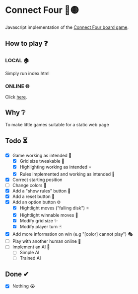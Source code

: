 # Connect Four 🔴🟡
Javascript implementation of the [Connect Four board game](https://en.wikipedia.org/wiki/Connect_Four).

## How to play ❓
### LOCAL 🏠
Simply run index.html

### ONLINE 🌐
Click [here](https://thecsmine.github.io/ConnectFourJS).

## Why ❔
To make little games suitable for a static web page 

## Todo ⏳

- [x] Game working as intended 💯
    - [x] Grid size tweakable 🔳
    - [x] Highlighting working as intended ⭐
    - [x] Rules implemented and working as intended 📕
- [x] Correct starting position
- [ ] Change colors 🌈
- [x] Add a "show rules" button 📖
- [x] Add a reset button 🔁
- [x] Add an option button ⚙
	- [x] Hightlight moves ("falling disk") ⭐
	- [x] Hightlight winnable moves 🌟
	- [x] Modify grid size ✨
    - [x] Modify player turn 🃏
- [x] Add more information on win (e.g "[color] cannot play") 🎭
- [ ] Play with another human online 👬
- [ ] Implement an AI 🤖
    - [ ] Simple AI
    - [ ] Trained AI

## Done ✔ 

- [x] Nothing 😭